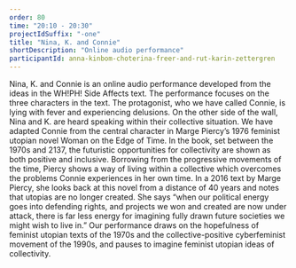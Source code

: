 ```yaml
---
order: 80
time: "20:10 - 20:30"
projectIdSuffix: "-one"
title: "Nina, K. and Connie"
shortDescription: "Online audio performance"
participantId: anna-kinbom-choterina-freer-and-rut-karin-zettergren
---
```


Nina, K. and Connie is an online audio performance developed from the ideas in the  WH!PH! Side Affects text. The performance focuses on the three characters in the text. The protagonist, who we have called Connie, is lying with fever and experiencing delusions. On the other side of the wall, Nina and K. are heard speaking within their collective situation. 
We have adapted Connie from the central character in Marge Piercy’s 1976 feminist utopian novel Woman on the Edge of Time. In the book, set between the 1970s and 2137, the futuristic opportunities for collectivity are shown as both positive and inclusive. Borrowing from the progressive movements of the time, Piercy shows a way of living within a collective which overcomes the problems Connie experiences in her own time. 
In a 2016 text by Marge Piercy, she looks back at this novel from a distance of 40 years and notes that utopias are no longer created. She says “when our political energy goes into defending rights, and projects we won and created are now under attack, there is far less energy for imagining fully drawn future societies we might wish to live in.”
Our performance draws on the hopefulness of feminist utopian texts of the 1970s and the collective-positive cyberfeminist movement of the 1990s, and pauses to imagine feminist utopian ideas of collectivity.
